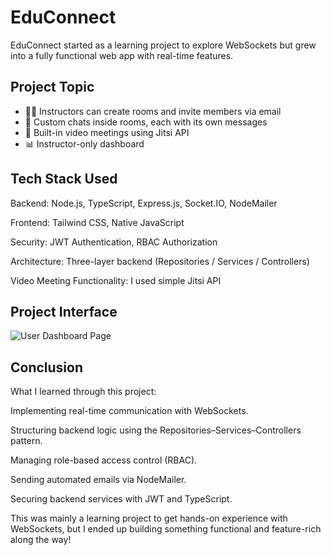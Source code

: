 # EduConnect
EduConnect started as a learning project to explore WebSockets but grew into a fully functional web app with real-time features.

## Project Topic
- 👨‍🏫 Instructors can create rooms and invite members via email
- 💬 Custom chats inside rooms, each with its own messages
- 🎥 Built-in video meetings using Jitsi API
- 📊 Instructor-only dashboard

## Tech Stack Used

Backend: Node.js, TypeScript, Express.js, Socket.IO, NodeMailer

Frontend: Tailwind CSS, Native JavaScript

Security: JWT Authentication, RBAC Authorization

Architecture: Three-layer backend (Repositories / Services / Controllers)

Video Meeting Functionality: I used simple Jitsi API

## Project Interface

![User Dashboard Page](./screenshots/user-dashboard1.png)

## Conclusion

What I learned through this project:

Implementing real-time communication with WebSockets.

Structuring backend logic using the Repositories–Services–Controllers pattern.

Managing role-based access control (RBAC).

Sending automated emails via NodeMailer.

Securing backend services with JWT and TypeScript.

This was mainly a learning project to get hands-on experience with WebSockets, but I ended up building something functional and feature-rich along the way!

